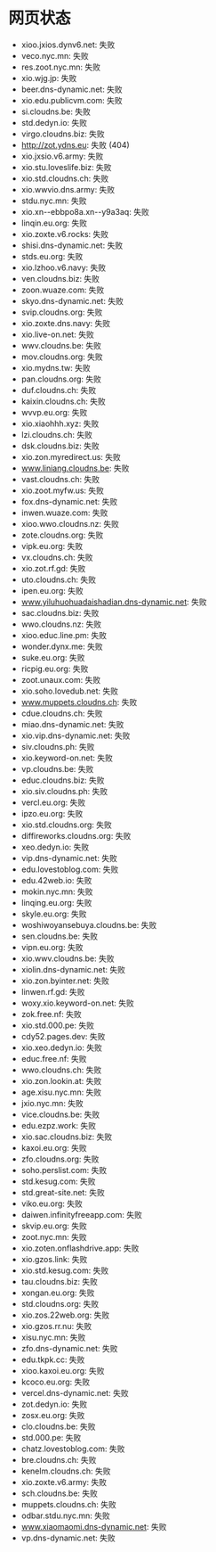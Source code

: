 # 网页状态
- xioo.jxios.dynv6.net: 失败
- veco.nyc.mn: 失败
- res.zoot.nyc.mn: 失败
- xio.wjg.jp: 失败
- beer.dns-dynamic.net: 失败
- xio.edu.publicvm.com: 失败
- si.cloudns.be: 失败
- std.dedyn.io: 失败
- virgo.cloudns.biz: 失败
- http://zot.ydns.eu: 失败 (404)
- xio.jxsio.v6.army: 失败
- xio.stu.loveslife.biz: 失败
- xio.std.cloudns.ch: 失败
- xio.wwvio.dns.army: 失败
- stdu.nyc.mn: 失败
- xio.xn--ebbpo8a.xn--y9a3aq: 失败
- linqin.eu.org: 失败
- xio.zoxte.v6.rocks: 失败
- shisi.dns-dynamic.net: 失败
- stds.eu.org: 失败
- xio.lzhoo.v6.navy: 失败
- ven.cloudns.biz: 失败
- zoon.wuaze.com: 失败
- skyo.dns-dynamic.net: 失败
- svip.cloudns.org: 失败
- xio.zoxte.dns.navy: 失败
- xio.live-on.net: 失败
- wwv.cloudns.be: 失败
- mov.cloudns.org: 失败
- xio.mydns.tw: 失败
- pan.cloudns.org: 失败
- duf.cloudns.ch: 失败
- kaixin.cloudns.ch: 失败
- wvvp.eu.org: 失败
- xio.xiaohhh.xyz: 失败
- lzi.cloudns.ch: 失败
- dsk.cloudns.biz: 失败
- xio.zon.myredirect.us: 失败
- www.liniang.cloudns.be: 失败
- vast.cloudns.ch: 失败
- xio.zoot.myfw.us: 失败
- fox.dns-dynamic.net: 失败
- inwen.wuaze.com: 失败
- xioo.wwo.cloudns.nz: 失败
- zote.cloudns.org: 失败
- vipk.eu.org: 失败
- vx.cloudns.ch: 失败
- xio.zot.rf.gd: 失败
- uto.cloudns.ch: 失败
- ipen.eu.org: 失败
- www.yiluhuohuadaishadian.dns-dynamic.net: 失败
- sac.cloudns.biz: 失败
- wwo.cloudns.nz: 失败
- xioo.educ.line.pm: 失败
- wonder.dynx.me: 失败
- suke.eu.org: 失败
- ricpig.eu.org: 失败
- zoot.unaux.com: 失败
- xio.soho.lovedub.net: 失败
- www.muppets.cloudns.ch: 失败
- cdue.cloudns.ch: 失败
- miao.dns-dynamic.net: 失败
- xio.vip.dns-dynamic.net: 失败
- siv.cloudns.ph: 失败
- xio.keyword-on.net: 失败
- vp.cloudns.be: 失败
- educ.cloudns.biz: 失败
- xio.siv.cloudns.ph: 失败
- vercl.eu.org: 失败
- ipzo.eu.org: 失败
- xio.std.cloudns.org: 失败
- diffireworks.cloudns.org: 失败
- xeo.dedyn.io: 失败
- vip.dns-dynamic.net: 失败
- edu.lovestoblog.com: 失败
- edu.42web.io: 失败
- mokin.nyc.mn: 失败
- linqing.eu.org: 失败
- skyle.eu.org: 失败
- woshiwoyansebuya.cloudns.be: 失败
- sen.cloudns.be: 失败
- vipn.eu.org: 失败
- xio.wwv.cloudns.be: 失败
- xiolin.dns-dynamic.net: 失败
- xio.zon.byinter.net: 失败
- linwen.rf.gd: 失败
- woxy.xio.keyword-on.net: 失败
- zok.free.nf: 失败
- xio.std.000.pe: 失败
- cdy52.pages.dev: 失败
- xio.xeo.dedyn.io: 失败
- educ.free.nf: 失败
- wwo.cloudns.ch: 失败
- xio.zon.lookin.at: 失败
- age.xisu.nyc.mn: 失败
- jxio.nyc.mn: 失败
- vice.cloudns.be: 失败
- edu.ezpz.work: 失败
- xio.sac.cloudns.biz: 失败
- kaxoi.eu.org: 失败
- zfo.cloudns.org: 失败
- soho.perslist.com: 失败
- std.kesug.com: 失败
- std.great-site.net: 失败
- viko.eu.org: 失败
- daiwen.infinityfreeapp.com: 失败
- skvip.eu.org: 失败
- zoot.nyc.mn: 失败
- xio.zoten.onflashdrive.app: 失败
- xio.gzos.link: 失败
- xio.std.kesug.com: 失败
- tau.cloudns.biz: 失败
- xongan.eu.org: 失败
- std.cloudns.org: 失败
- xio.zos.22web.org: 失败
- xio.gzos.rr.nu: 失败
- xisu.nyc.mn: 失败
- zfo.dns-dynamic.net: 失败
- edu.tkpk.cc: 失败
- xioo.kaxoi.eu.org: 失败
- kcoco.eu.org: 失败
- vercel.dns-dynamic.net: 失败
- zot.dedyn.io: 失败
- zosx.eu.org: 失败
- clo.cloudns.be: 失败
- std.000.pe: 失败
- chatz.lovestoblog.com: 失败
- bre.cloudns.ch: 失败
- kenelm.cloudns.ch: 失败
- xio.zoxte.v6.army: 失败
- sch.cloudns.be: 失败
- muppets.cloudns.ch: 失败
- odbar.stdu.nyc.mn: 失败
- www.xiaomaomi.dns-dynamic.net: 失败
- vp.dns-dynamic.net: 失败
